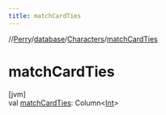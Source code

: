 ```yaml
---
title: matchCardTies
---
```

//[Perry](../../../index.html)/[database](../index.html)/[Characters](index.html)/[matchCardTies](match-card-ties.html)



# matchCardTies



[jvm]\
val [matchCardTies](match-card-ties.html): Column<[Int](https://kotlinlang.org/api/latest/jvm/stdlib/kotlin/-int/index.html)>




